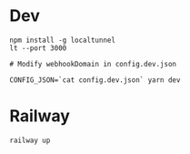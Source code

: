 # Dev

```
npm install -g localtunnel
lt --port 3000

# Modify webhookDomain in config.dev.json

CONFIG_JSON=`cat config.dev.json` yarn dev
```

# Railway

```
railway up
```
